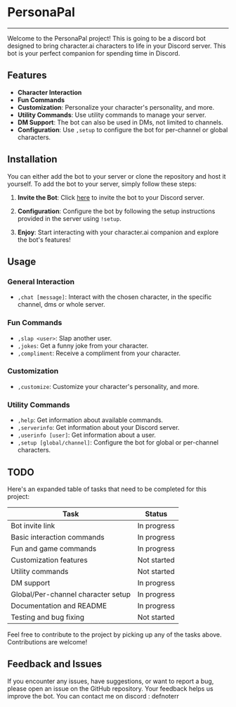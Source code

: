 # PersonaPal
--- 
Welcome to the PersonaPal project! This is going to be a discord bot designed to bring character.ai characters to life in your Discord server. This bot is your perfect companion for spending time in Discord.

## Features
- **Character Interaction**
- **Fun Commands**
- **Customization**: Personalize your character's personality, and more.
- **Utility Commands**: Use utility commands to manage your server.
- **DM Support**: The bot can also be used in DMs, not limited to channels.
- **Configuration**: Use `,setup` to configure the bot for per-channel or global characters.

## Installation

You can either add the bot to your server or clone the repository and host it yourself.
To add the bot to your server, simply follow these steps:

1. **Invite the Bot**: Click [here](#) to invite the bot to your Discord server.

2. **Configuration**: Configure the bot by following the setup instructions provided in the server using `!setup`.

3. **Enjoy**: Start interacting with your character.ai companion and explore the bot's features!

## Usage

### General Interaction
- `,chat [message]`: Interact with the chosen character, in the specific channel, dms or whole server.

### Fun Commands
- `,slap <user>`: Slap another user.
- `,jokes`: Get a funny joke from your character.
- `,compliment`: Receive a compliment from your character.

### Customization
- `,customize`: Customize your character's personality, and more.

### Utility Commands
- `,help`: Get information about available commands.
- `,serverinfo`: Get information about your Discord server.
- `,userinfo [user]`: Get information about a user.
- `,setup [global/channel]`: Configure the bot for global or per-channel characters.

## TODO

Here's an expanded table of tasks that need to be completed for this project:

| Task                            | Status       |
| ------------------------------- | ------------ |
| Bot invite link                 | In progress  |
| Basic interaction commands      | In progress  |
| Fun and game commands           | In progress  |
| Customization features          | Not started  |
| Utility commands                | Not started  |
| DM support                      | In progress  |
| Global/Per-channel character setup | In progress |
| Documentation and README        | In progress  |
| Testing and bug fixing          | Not started  |

Feel free to contribute to the project by picking up any of the tasks above. Contributions are welcome!

## Feedback and Issues
If you encounter any issues, have suggestions, or want to report a bug, please open an issue on the GitHub repository. Your feedback helps us improve the bot.
You can contact me on discord : defnoterr
